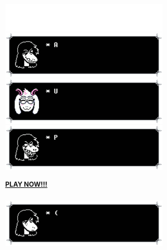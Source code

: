 <img src="img/logo.png">

<img src="extAssets/1.gif">
<img src="extAssets/2.gif">
<img src="extAssets/3.gif">
<h2><a href="https://santiagocalebe.github.io/HTMLtarune">PLAY NOW!!!</a></h2>
<h1></h1>
<h1></h1>
<h1></h1>
<h1></h1>
<h1></h1>
<h1></h1>
<h1></h1>
<h1></h1>
<h1></h1>
<img src="extAssets/4.gif">